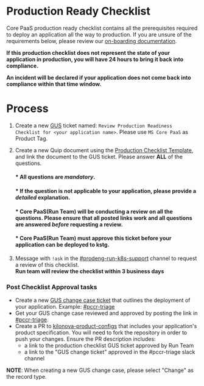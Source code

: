# Production Ready Checklist

Core PaaS production ready checklist contains all the prerequisites required to deploy an application all the way to production.
If you are unsure of the requirements below, please review our [on-boarding documentation](https://github.com/mulesoft/core-paas-getting-started).

**If this production checklist does not represent the state of your application in production, you will have 24 hours to bring it back into compliance.**

**An incident will be declared if your application does not come back into compliance within that time window.**

# Process

1. Create a new [GUS](https://gus.lightning.force.com/lightning/o/ADM_Work__c/list) ticket named: `Review Production Readiness Checklist for <your application name>`. Please use `MS Core PaaS` as  Product Tag.
1. Create a new Quip document using the [Production Checklist Template](https://salesforce.quip.com/ux5pAIkdogNG), and link the document to the GUS ticket. Please answer **ALL** of the questions.  

   #### \* All questions are _mandatory_.

   #### \* If the question is not applicable to your application, please provide a _detailed_ explanation.

   #### \* Core PaaS(Run Team) will be conducting a review on all the questions. Please ensure that all posted links work and all questions are answered _before_ requesting a review.

   #### \* Core PaaS(Run Team) must approve this ticket before your application can be deployed to **kstg**.

1. Message with `!ask` in the [#prodeng-run-k8s-support](https://mulesoft.slack.com/archives/C02TKKV39D0) channel to request a review of this checklist.  
 **Run team will review the checklist within 3 business days**

   

### Post Checklist Approval tasks

- Create a new [GUS change case ticket](https://gus.lightning.force.com/lightning/o/Case/list?filterName=Recent) that outlines the deployment of your application. Example: [#pccr-triage](https://mulesoft.slack.com/archives/C90C7JYFN)
- Get your GUS change case reviewed and approved by posting the link in [#pccr-triage](https://mulesoft.slack.com/archives/C90C7JYFN).
- Create a PR to [kilonova-product-configs](https://github.com/mulesoft/kilonova-product-configs/) that includes your application's product specification. You will need to fork the repository in order to push your changes. 
  Ensure the PR description includes:
  - a link to the production checklist GUS ticket approved by Run Team
  - a link to the "GUS change ticket" approved in the #pccr-triage slack channel

**NOTE**: When creating a new GUS change case, please select "Change" as the record type.
